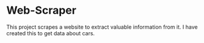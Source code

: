 # Web-Scraper
This project scrapes a website to extract valuable information from it. I have created this to get data about cars.
